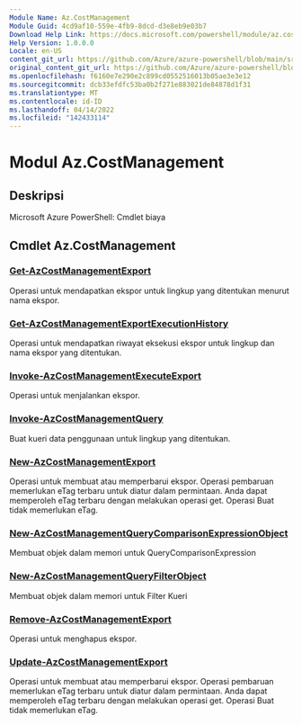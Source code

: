 ```yaml
---
Module Name: Az.CostManagement
Module Guid: 4cd9af10-559e-4fb9-8dcd-d3e8eb9e03b7
Download Help Link: https://docs.microsoft.com/powershell/module/az.costmanagement
Help Version: 1.0.0.0
Locale: en-US
content_git_url: https://github.com/Azure/azure-powershell/blob/main/src/CostManagement/help/Az.CostManagement.md
original_content_git_url: https://github.com/Azure/azure-powershell/blob/main/src/CostManagement/help/Az.CostManagement.md
ms.openlocfilehash: f6160e7e290e2c899cd0552516013b05ae3e3e12
ms.sourcegitcommit: dcb33efdfc53ba0b2f271e883021de84878d1f31
ms.translationtype: MT
ms.contentlocale: id-ID
ms.lasthandoff: 04/14/2022
ms.locfileid: "142433114"
---
```

# Modul Az.CostManagement
## Deskripsi
Microsoft Azure PowerShell: Cmdlet biaya

## Cmdlet Az.CostManagement
### [Get-AzCostManagementExport](Get-AzCostManagementExport.md)
Operasi untuk mendapatkan ekspor untuk lingkup yang ditentukan menurut nama ekspor.

### [Get-AzCostManagementExportExecutionHistory](Get-AzCostManagementExportExecutionHistory.md)
Operasi untuk mendapatkan riwayat eksekusi ekspor untuk lingkup dan nama ekspor yang ditentukan.

### [Invoke-AzCostManagementExecuteExport](Invoke-AzCostManagementExecuteExport.md)
Operasi untuk menjalankan ekspor.

### [Invoke-AzCostManagementQuery](Invoke-AzCostManagementQuery.md)
Buat kueri data penggunaan untuk lingkup yang ditentukan.

### [New-AzCostManagementExport](New-AzCostManagementExport.md)
Operasi untuk membuat atau memperbarui ekspor.
Operasi pembaruan memerlukan eTag terbaru untuk diatur dalam permintaan.
Anda dapat memperoleh eTag terbaru dengan melakukan operasi get.
Operasi Buat tidak memerlukan eTag.

### [New-AzCostManagementQueryComparisonExpressionObject](New-AzCostManagementQueryComparisonExpressionObject.md)
Membuat objek dalam memori untuk QueryComparisonExpression

### [New-AzCostManagementQueryFilterObject](New-AzCostManagementQueryFilterObject.md)
Membuat objek dalam memori untuk Filter Kueri

### [Remove-AzCostManagementExport](Remove-AzCostManagementExport.md)
Operasi untuk menghapus ekspor.

### [Update-AzCostManagementExport](Update-AzCostManagementExport.md)
Operasi untuk membuat atau memperbarui ekspor.
Operasi pembaruan memerlukan eTag terbaru untuk diatur dalam permintaan.
Anda dapat memperoleh eTag terbaru dengan melakukan operasi get.
Operasi Buat tidak memerlukan eTag.

